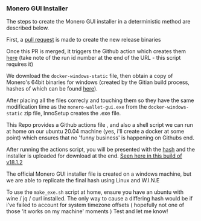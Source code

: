 
### Monero GUI Installer

The steps to create the Monero GUI installer in a deterministic method are described below.

First, a [pull request](https://github.com/monero-project/monero-gui/pull/4042) is made to create the new release binaries 

Once this PR is merged, it triggers the Github action which creates them [here](https://github.com/monero-project/monero-gui/actions/runs/3147123066) (take note of the run id number at the end of the URL - this script requires it)

We download the `docker-windows-static` file, then obtain a copy of Monero's 64bit binaries for windows (created by the Gitian build process, hashes of which can be found [here](https://github.com/monero-project/gitian.sigs)).

After placing all the files correcly and touching them so they have the same modification time as the `monero-wallet-gui.exe` from the `docker-windows-static` zip file, InnoSetup creates the .exe file.

This Repo provides a Github actions file , and also a shell script we can run at home on our ubuntu 20.04 machine (yes, i'll create a docker at some point) which ensures that no 'funny business' is happening on Githubs end.

After running the actions script, you will be presented with the [hash](https://github.com/plowsof/monero-gui-exe/actions/runs/3162064376/jobs/5148317773#step:5:15) and the installer is uploaded for download at the end. [Seen here in this build of v18.1.2](https://github.com/plowsof/monero-gui-exe/actions/runs/3162064376)

The official Monero GUI installer file is created on a windows machine, but we are able to replicate the final hash using Linux and W.I.N.E

To use the `make_exe.sh` script at home, ensure you have an ubuntu with wine / jq / curl installed. The only way to cause a differing hash would be if i've failed to account for system timezone offsets ( hopefully not one of those 'it works on my machine' moments ) Test and let me know!

